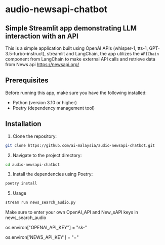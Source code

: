 # audio-newsapi-chatbot

## Simple Streamlit app demonstrating LLM interaction with an API

This is a simple application built using OpenAI APIs (whisper-1, tts-1, GPT-3.5-turbo-instruct), streamlit and LangChain,  the app utilizes the `APIChain` component from LangChain to make external API calls and retrieve data from News api https://newsapi.org/

## Prerequisites

Before running this app, make sure you have the following installed:

- Python (version 3.10 or higher)
- Poetry (dependency management tool)

## Installation

1. Clone the repository:

```bash
git clone https://github.com/ai-malaysia/audio-newsapi-chatbot.git
```

2. Navigate to the project directory:

```bash
cd audio-newsapi-chatbot
```

3. Install the dependencies using Poetry:

```bash
poetry install
```

5. Usage

```bash
stream run news_search_audio.py
```

Make sure to enter your own OpenAI_API and New_sAPI keys in news_search_audio

os.environ["OPENAI_API_KEY"] = "sk-"

os.environ['NEWS_API_KEY'] = "="

